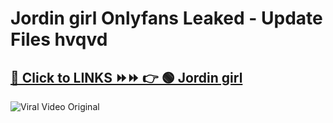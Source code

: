 
 # Jordin girl Onlyfans Leaked - Update Files hvqvd

## <h2><a href="https://clipsfans.com/Jordin_girl&ref=git">🔗 Click to LINKS ⏩⏩ 👉 🟢 Jordin girl </a></h2>

<a href="https://clipsfans.com/Jordin_girl&ref=git" rel="nofollow" data-target="animated-image.originalLink"><img src="https://i.ibb.co.com/xMMVF88/686577567.gif" alt="Viral Video Original" style="max-width: 100%; display: inline-block;" data-target="animated-image.originalImage"></a>


